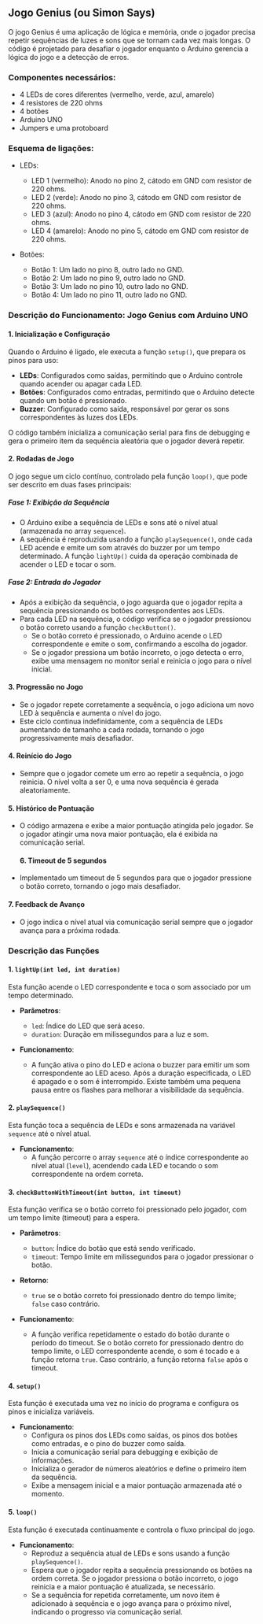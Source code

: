 ## Jogo Genius (ou Simon Says) 

O jogo Genius é uma aplicação de lógica e memória, onde o jogador precisa repetir sequências de luzes e sons que se tornam cada vez mais longas. O código é projetado para desafiar o jogador enquanto o Arduino gerencia a lógica do jogo e a detecção de erros.

### Componentes necessários:
- 4 LEDs de cores diferentes (vermelho, verde, azul, amarelo)
- 4 resistores de 220 ohms
- 4 botões
- Arduino UNO
- Jumpers e uma protoboard

### Esquema de ligações:
- LEDs:
  - LED 1 (vermelho): Anodo no pino 2, cátodo em GND com resistor de 220 ohms.
  - LED 2 (verde): Anodo no pino 3, cátodo em GND com resistor de 220 ohms.
  - LED 3 (azul): Anodo no pino 4, cátodo em GND com resistor de 220 ohms.
  - LED 4 (amarelo): Anodo no pino 5, cátodo em GND com resistor de 220 ohms.
  
- Botões:
  - Botão 1: Um lado no pino 8, outro lado no GND.
  - Botão 2: Um lado no pino 9, outro lado no GND.
  - Botão 3: Um lado no pino 10, outro lado no GND.
  - Botão 4: Um lado no pino 11, outro lado no GND.
 
 ### Descrição do Funcionamento: Jogo Genius com Arduino UNO

 #### 1. **Inicialização e Configuração**

 Quando o Arduino é ligado, ele executa a função `setup()`, que prepara os pinos para uso:

- **LEDs**: Configurados como saídas, permitindo que o Arduino controle quando acender ou apagar cada LED.
- **Botões**: Configurados como entradas, permitindo que o Arduino detecte quando um botão é pressionado.
- **Buzzer**: Configurado como saída, responsável por gerar os sons correspondentes às luzes dos LEDs.
  
O código também inicializa a comunicação serial para fins de debugging e gera o primeiro item da sequência aleatória que o jogador deverá repetir.

 #### 2. **Rodadas de Jogo**

O jogo segue um ciclo contínuo, controlado pela função `loop()`, que pode ser descrito em duas fases principais:

##### **Fase 1: Exibição da Sequência**

- O Arduino exibe a sequência de LEDs e sons até o nível atual (armazenada no array `sequence`).
- A sequência é reproduzida usando a função `playSequence()`, onde cada LED acende e emite um som através do buzzer por um tempo determinado. A função `lightUp()` cuida da operação combinada de acender o LED e tocar o som.

##### **Fase 2: Entrada do Jogador**

- Após a exibição da sequência, o jogo aguarda que o jogador repita a sequência pressionando os botões correspondentes aos LEDs.
- Para cada LED na sequência, o código verifica se o jogador pressionou o botão correto usando a função `checkButton()`.
  - Se o botão correto é pressionado, o Arduino acende o LED correspondente e emite o som, confirmando a escolha do jogador.
  - Se o jogador pressiona um botão incorreto, o jogo detecta o erro, exibe uma mensagem no monitor serial e reinicia o jogo para o nível inicial.

 #### 3. **Progressão no Jogo**

- Se o jogador repete corretamente a sequência, o jogo adiciona um novo LED à sequência e aumenta o nível do jogo.
- Este ciclo continua indefinidamente, com a sequência de LEDs aumentando de tamanho a cada rodada, tornando o jogo progressivamente mais desafiador.

 #### 4. **Reinício do Jogo**

- Sempre que o jogador comete um erro ao repetir a sequência, o jogo reinicia. O nível volta a ser 0, e uma nova sequência é gerada aleatoriamente.

 #### 5. Histórico de Pontuação

- O código  armazena e exibe a maior pontuação atingida pelo jogador. Se o jogador atingir uma nova maior pontuação, ela é exibida na comunicação serial.
  
  #### 6.  Timeout de 5 segundos
  
 - Implementado um timeout de 5 segundos para que o jogador pressione o botão correto, tornando o jogo mais desafiador.

  #### 7. Feedback de Avanço

 - O jogo indica o nível atual via comunicação serial sempre que o jogador avança para a próxima rodada.



### Descrição das Funções

#### 1. `lightUp(int led, int duration)`

Esta função acende o LED correspondente e toca o som associado por um tempo determinado.

- **Parâmetros**:
  - `led`: Índice do LED que será aceso.
  - `duration`: Duração em milissegundos para a luz e som.

- **Funcionamento**:
  - A função ativa o pino do LED e aciona o buzzer para emitir um som correspondente ao LED aceso. Após a duração especificada, o LED é apagado e o som é interrompido. Existe também uma pequena pausa entre os flashes para melhorar a visibilidade da sequência.

#### 2. `playSequence()`

Esta função toca a sequência de LEDs e sons armazenada na variável `sequence` até o nível atual.

- **Funcionamento**:
  - A função percorre o array `sequence` até o índice correspondente ao nível atual (`level`), acendendo cada LED e tocando o som correspondente na ordem correta.

#### 3. `checkButtonWithTimeout(int button, int timeout)`

Esta função verifica se o botão correto foi pressionado pelo jogador, com um tempo limite (timeout) para a espera.

- **Parâmetros**:
  - `button`: Índice do botão que está sendo verificado.
  - `timeout`: Tempo limite em milissegundos para o jogador pressionar o botão.

- **Retorno**:
  - `true` se o botão correto foi pressionado dentro do tempo limite; `false` caso contrário.

- **Funcionamento**:
  - A função verifica repetidamente o estado do botão durante o período do timeout. Se o botão correto for pressionado dentro do tempo limite, o LED correspondente acende, o som é tocado e a função retorna `true`. Caso contrário, a função retorna `false` após o timeout.

#### 4. `setup()`

Esta função é executada uma vez no início do programa e configura os pinos e inicializa variáveis.

- **Funcionamento**:
  - Configura os pinos dos LEDs como saídas, os pinos dos botões como entradas, e o pino do buzzer como saída.
  - Inicia a comunicação serial para debugging e exibição de informações.
  - Inicializa o gerador de números aleatórios e define o primeiro item da sequência.
  - Exibe a mensagem inicial e a maior pontuação armazenada até o momento.

#### 5. `loop()`

Esta função é executada continuamente e controla o fluxo principal do jogo.

- **Funcionamento**:
  - Reproduz a sequência atual de LEDs e sons usando a função `playSequence()`.
  - Espera que o jogador repita a sequência pressionando os botões na ordem correta. Se o jogador pressiona o botão incorreto, o jogo reinicia e a maior pontuação é atualizada, se necessário.
  - Se a sequência for repetida corretamente, um novo item é adicionado à sequência e o jogo avança para o próximo nível, indicando o progresso via comunicação serial.


